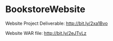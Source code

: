 # BookstoreWebsite
Website Project Deliverable: http://bit.ly/2xa1Bvo

Website WAR file: http://bit.ly/2eJTyLz
